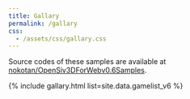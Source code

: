 ```yaml
---
title: Gallary
permalink: /gallary
css: 
  - /assets/css/gallary.css
---
```


Source codes of these samples are available at [nokotan/OpenSiv3DForWebv0.6Samples](https://github.com/nokotan/OpenSiv3DForWebv0.6Samples).

{% include gallary.html list=site.data.gamelist_v6 %}
